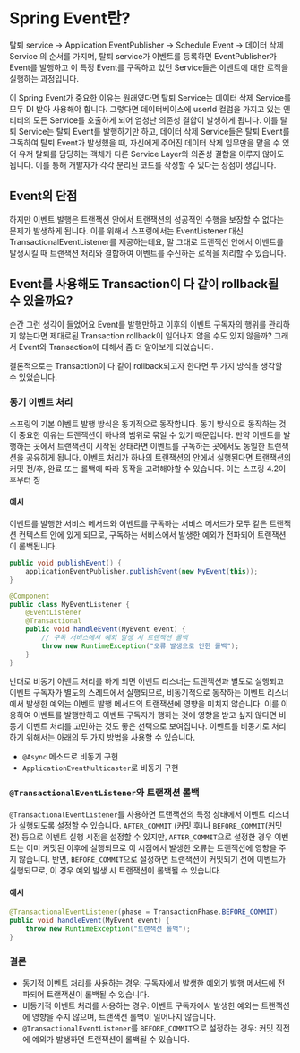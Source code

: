 # Spring Event란?
탈퇴 service -> Application EventPublisher -> Schedule Event -> 데이터 삭제 Service
의 순서를 가지며, 탈퇴 service가 이벤트를 등록하면 EventPublisher가 Event를 발행하고 이 특정 Event를 구독하고 있던 Service들은 이벤트에 대한 로직을 실행하는 과정입니다.

이 Spring Event가 중요한 이유는 원래였다면 탈퇴 Service는 데이터 삭제 Service를 모두 DI 받아 사용해야 합니다.
그렇다면 데이터베이스에 userId 컬럼을 가지고 있는 엔티티의 모든 Service를 호출하게 되어 엄청난 의존성 결합이 발생하게 됩니다.
이를 탈퇴 Service는 탈퇴 Event를 발행하기만 하고, 데이터 삭제 Service들은 탈퇴 Event를 구독하여 탈퇴 Event가 발생했을 때, 자신에게 주어진 데이터 삭제 임무만을 맡을 수 있어 유저 탈퇴를 담당하는 객체가 다른 Service Layer와 의존성 결합을 이루지 않아도 됩니다.
이를 통해 개발자가 각각 분리된 코드를 작성할 수 있다는 장점이 생깁니다.

## Event의 단점
하지만 이벤트 발행은 트랜잭션 안에서 트랜잭션의 성공적인 수행을 보장할 수 없다는 문제가 발생하게 됩니다.
이를 위해서 스프링에서는 EventListener 대신 TransactionalEventListener를 제공하는데요, 말 그대로 트랜잭션 안에서 이벤트를 발생시킬 때 트랜잭션 처리와 결합하여 이벤트를 수신하는 로직을 처리할 수 있습니다.

## Event를 사용해도 Transaction이 다 같이 rollback될 수 있을까요?
순간 그런 생각이 들었어요 Event를 발행만하고 이후의 이벤트 구독자의 행위를 관리하지 않는다면 제대로된 Transaction rollback이 일어나지 않을 수도 있지 않을까? 그래서 Event와 Transaction에 대해서 좀 더 알아보게 되었습니다.

결론적으로는 Transaction이 다 같이 rollback되고자 한다면 두 가지 방식을 생각할 수 있었습니다.
### 동기 이벤트 처리
스프링의 기본 이벤트 발행 방식은 동기적으로 동작합니다. 동기 방식으로 동작하는 것이 중요한 이유는 트랜잭션이 하나의 범위로 묶일 수 있기 때문입니다. 만약 이벤트를 발행하는 곳에서 트랜잭션이 시작된 상태라면 이벤트를 구독하는 곳에서도 동일한 트랜잭션을 공유하게 됩니다.
이벤트 처리가 하나의 트랜잭션의 안에서 실행된다면 트랜잭션의 커밋 전/후, 완료 또는 롤백에 따라 동작을 고려해야할 수 있습니다. 이는 스프링 4.2이후부터 징

#### 예시
이벤트를 발행한 서비스 메서드와 이벤트를 구독하는 서비스 메서드가 모두 같은 트랜잭션 컨텍스트 안에 있게 되므로, 구독하는 서비스에서 발생한 예외가 전파되어 트랜잭션이 롤백됩니다.
```java
public void publishEvent() {
    applicationEventPublisher.publishEvent(new MyEvent(this));
}
```
```java
@Component
public class MyEventListener {
    @EventListener
    @Transactional
    public void handleEvent(MyEvent event) {
        // 구독 서비스에서 예외 발생 시 트랜잭션 롤백
        throw new RuntimeException("오류 발생으로 인한 롤백");
    }
}
```

반대로 비동기 이벤트 처리를 하게 되면 이벤트 리스너는 트랜잭션과 별도로 실행되고 이벤트 구독자가 별도의 스레드에서 실행되므로, 비동기적으로 동작하는 이벤트 리스너에서 발생한 예외는 이벤트 발행 메서드의 트랜잭션에 영향을 미치지 않습니다.
이를 이용하여 이벤트를 발행만하고 이벤트 구독자가 행하는 것에 영향을 받고 싶지 않다면 비동기 이벤트 처리를 고민하는 것도 좋은 선택으로 보여집니다.
이벤트를 비동기로 처리하기 위해서는 아래의 두 가지 방법을 사용할 수 있습니다.
- `@Async` 메소드로 비동기 구현
- `ApplicationEventMulticaster`로 비동기 구현


### `@TransactionalEventListener`와 트랜잭션 롤백
`@TransactionalEventListener`를 사용하면 트랜잭션의 특정 상태에서 이벤트 리스너가 실행되도록 설정할 수 있습니다. `AFTER_COMMIT` (커밋 후)나 `BEFORE_COMMIT`(커밋 전) 등으로 이벤트 실행 시점을 설정할 수 있지만, `AFTER_COMMIT`으로 설정한 경우 이벤트는 이미 커밋된 이후에 실행되므로 이 시점에서 발생한 오류는 트랜잭션에 영향을 주지 않습니다. 반면, `BEFORE_COMMIT`으로 설정하면 트랜잭션이 커밋되기 전에 이벤트가 실행되므로, 이 경우 예외 발생 시 트랜잭션이 롤백될 수 있습니다.

#### 예시
```java
@TransactionalEventListener(phase = TransactionPhase.BEFORE_COMMIT)
public void handleEvent(MyEvent event) {
    throw new RuntimeException("트랜잭션 롤백");
}
```

### 결론
- 동기적 이벤트 처리를 사용하는 경우: 구독자에서 발생한 예외가 발행 메서드에 전파되어 트랜잭션이 롤백될 수 있습니다.
- 비동기적 이벤트 처리를 사용하는 경우: 이벤트 구독자에서 발생한 예외는 트랜잭션에 영향을 주지 않으며, 트랜잭션 롤백이 일어나지 않습니다.
- `@TransactionalEventListener`를 `BEFORE_COMMIT`으로 설정하는 경우: 커밋 직전에 예외가 발생하면 트랜잭션이 롤백될 수 있습니다.